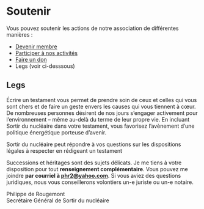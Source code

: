 # Soutenir

Vous pouvez soutenir les actions de notre association de différentes manières :

  * [Devenir membre](association/contact)
  * [Participer à nos activités](association/contact)
  * [Faire un don](association/contact)
  * Legs (voir ci-desssous)

## Legs

Écrire un testament vous permet de prendre soin de ceux et celles qui vous sont chers et de faire un geste envers les causes qui vous tiennent à cœur. De nombreuses personnes désirent de nos jours s’engager activement pour l’environnement – même au-delà du terme de leur propre vie. En incluant Sortir du nucléaire dans votre testament, vous favorisez l’avènement d’une politique énergétique porteuse d’avenir.

Sortir du nucléaire peut répondre à vos questions sur les dispositions légales à respecter en rédigeant un testament

Successions et héritages sont des sujets délicats. Je me tiens à votre disposition pour tout __renseignement complémentaire__. Vous pouvez me joindre __par courriel à [phr2@yahoo.com](mailto:phr2@yahoo.com)__. Si vous aviez des questions juridiques, nous vous conseillerons volontiers un-e juriste ou un-e notaire.

Philippe de Rougemont  
Secrétaire Général de Sortir du nucléaire
